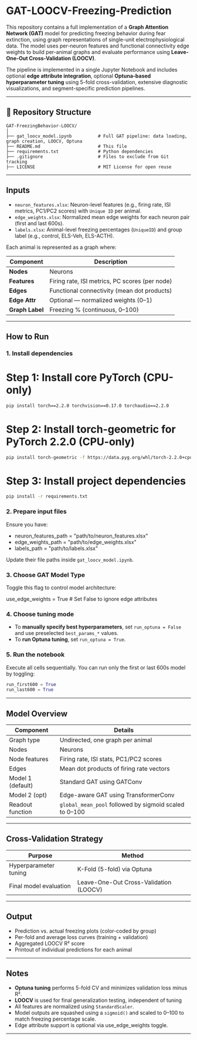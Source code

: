 # GAT-LOOCV-Freezing-Prediction

This repository contains a full implementation of a **Graph Attention Network (GAT)** model for predicting freezing behavior during fear extinction, using graph representations of single-unit electrophysiological data. The model uses per-neuron features and functional connectivity edge weights to build per-animal graphs and evaluate performance using **Leave-One-Out Cross-Validation (LOOCV)**.

The pipeline is implemented in a single Jupyter Notebook and includes optional **edge attribute integration**, optional **Optuna-based hyperparameter tuning** using 5-fold cross-validation, extensive diagnostic visualizations, and segment-specific prediction pipelines.

---

## 📁 Repository Structure

```
GAT-FreezingBehavior-LOOCV/
│
├── gat_loocv_model.ipynb          # Full GAT pipeline: data loading, graph creation, LOOCV, Optuna
├── README.md                      # This file
├── requirements.txt               # Python dependencies
├── .gitignore                     # Files to exclude from Git tracking
├── LICENSE                        # MIT License for open reuse
```


---

## Inputs

- `neuron_features.xlsx`: Neuron-level features (e.g., firing rate, ISI metrics, PC1/PC2 scores) with `Unique ID` per animal.
- `edge_weights.xlsx`: Normalized mean edge weights for each neuron pair (first and last 600s).
- `labels.xlsx`: Animal-level freezing percentages (`UniqueID`) and group label (e.g., control, ELS-Veh, ELS-ACTH).

Each animal is represented as a graph where:

| Component      | Description                                  |
| -------------- | -------------------------------------------- |
| **Nodes**      | Neurons                                      |
| **Features**   | Firing rate, ISI metrics, PC scores (per node) |
| **Edges**      | Functional connectivity (mean dot products)  |
| **Edge Attr**  | Optional — normalized weights (0–1)          |
| **Graph Label**| Freezing % (continuous, 0–100)               |

---

## How to Run

### 1. Install dependencies

# Step 1: Install core PyTorch (CPU-only)
```bash
pip install torch==2.2.0 torchvision==0.17.0 torchaudio==2.2.0
```

# Step 2: Install torch-geometric for PyTorch 2.2.0 (CPU-only)
```bash
pip install torch-geometric -f https://data.pyg.org/whl/torch-2.2.0+cpu.html
```

# Step 3: Install project dependencies
```bash
pip install -r requirements.txt
```

### 2. Prepare input files

Ensure you have:

* neuron_features_path = "path/to/neuron_features.xlsx"
* edge_weights_path = "path/to/edge_weights.xlsx"
* labels_path = "path/to/labels.xlsx"

Update their file paths inside `gat_loocv_model.ipynb`.

### 3. Choose GAT Model Type

Toggle this flag to control model architecture:

use_edge_weights = True  # Set False to ignore edge attributes

### 4. Choose tuning mode

* To **manually specify best hyperparameters**, set `run_optuna = False` and use preselected `best_params_*` values.
* To **run Optuna tuning**, set `run_optuna = True`.

### 5. Run the notebook

Execute all cells sequentially. You can run only the first or last 600s model by toggling:

```python
run_first600 = True
run_last600 = True
```

---

## Model Overview

| Component        | Details                                                |
| ---------------- | ------------------------------------------------------ |
| Graph type       | Undirected, one graph per animal                       |
| Nodes            | Neurons                                                |
| Node features    | Firing rate, ISI stats, PC1/PC2 scores                 |
| Edges            | Mean dot products of firing rate vectors               |
| Model 1 (default)| Standard GAT using GATConv                             |
| Model 2 (opt)    |	Edge-aware GAT using TransformerConv                  |
| Readout function | `global_mean_pool` followed by sigmoid scaled to 0–100 |

---

## Cross-Validation Strategy

| Purpose                | Method                                 |
| ---------------------- | -------------------------------------- |
| Hyperparameter tuning  | K-Fold (5-fold) via Optuna             |
| Final model evaluation | Leave-One-Out Cross-Validation (LOOCV) |

---

## Output

* Prediction vs. actual freezing plots (color-coded by group)
* Per-fold and average loss curves (training + validation)
* Aggregated LOOCV R² score
* Printout of individual predictions for each animal

---

## Notes

* **Optuna tuning** performs 5-fold CV and minimizes validation loss minus R².
* **LOOCV** is used for final generalization testing, independent of tuning
* All features are normalized using `StandardScaler`.
* Model outputs are squashed using a `sigmoid()` and scaled to 0–100 to match freezing percentage scale.
* Edge attribute support is optional via use_edge_weights toggle.

---

